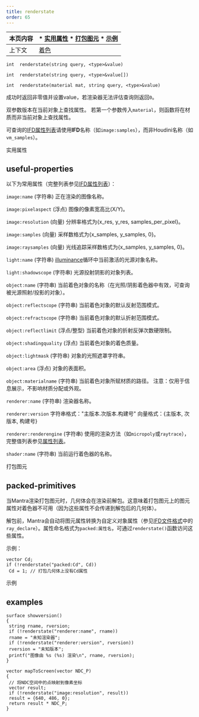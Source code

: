 ```yaml
---
title: renderstate
order: 65
---
```


| 本页内容 | * [实用属性](#useful-properties) * [打包图元](#packed-primitives) * [示例](#examples) | 
| --- | --- | 
| 上下文 | [着色](../contexts/shading.html) | 

`int  renderstate(string query, <type>&value)` 

`int  renderstate(string query, <type>&value[])` 

`int  renderstate(material mat, string query, <type>&value)` 

成功时返回非零值并设置value，若渲染器无法评估查询则返回`0`。 

双参数版本在当前对象上查找属性。 
若第一个参数传入`material`，则函数将在材质而非当前对象上查找属性。 

可查询的[IFD属性列表](../../props/mantra.html)请使用**IFD**名称（如`image:samples`），而非Houdini名称（如`vm_samples`）。 

实用属性 

## useful-properties 

以下为常用属性（完整列表参见[IFD属性列表](../../props/mantra.html)）： 

`image:name` 
(字符串) 正在渲染的图像名称。 

`image:pixelaspect` 
(浮点) 图像的像素宽高比(X/Y)。 

`image:resolution` 
(向量) 分辨率格式为{x_res, y_res, samples_per_pixel}。 

`image:samples` 
(向量) 采样数格式为{x_samples, y_samples, 0}。 

`image:raysamples` 
(向量) 光线追踪采样数格式为{x_samples, y_samples, 0}。 

`light:name` 
(字符串) [illuminance](/zh-cn/houdini-vex/shading-and-rendering/illuminance "遍历场景中所有光源，为每个光源调用光照着色器以设置Cl和L全局变量。")循环中当前激活的光源对象名称。 

`light:shadowscope` 
(字符串) 光源投射阴影的对象列表。 

`object:name` 
(字符串) 当前着色对象的名称（在光照/阴影着色器中有效，可查询被光源照射/投影的对象）。 

`object:reflectscope` 
(字符串) 当前着色对象的默认反射范围模式。 

`object:refractscope` 
(字符串) 当前着色对象的默认折射范围模式。 

`object:reflectlimit` 
(浮点/整型) 当前着色对象的折射反弹次数硬限制。 

`object:shadingquality` 
(浮点) 当前着色对象的着色质量。 

`object:lightmask` 
(字符串) 对象的光照遮罩字符串。 

`object:area` 
(浮点) 对象的表面积。 

`object:materialname` 
(字符串) 当前着色对象所赋材质的路径。 
注意：仅用于信息展示，不影响材质分配或外观。 

`renderer:name` 
(字符串) 渲染器名称。 

`renderer:version` 
字符串格式："主版本.次版本.构建号" 
向量格式：{主版本, 次版本, 构建号} 

`renderer:renderengine` 
(字符串) 使用的渲染方法（如`micropoly`或`raytrace`），完整值列表参见[属性列表](../../props/mantra.html)。 

`shader:name` 
(字符串) 当前运行着色器的名称。 

打包图元 

## packed-primitives 

当Mantra渲染打包图元时，几何体会在渲染前解包。这意味着打包图元上的图元属性对着色器不可用（因为这些属性不会传递到解包后的几何体）。 

解包前，Mantra会自动将图元属性转换为自定义对象属性（参见[IFD文件格式](../../render/ifd.html)中的`ray_declare`）。属性命名格式为`packed:属性名`，可通过`renderstate()`函数访问这些属性。 

示例： 

```vex 
vector Cd; 
if (!renderstate("packed:Cd", Cd)) 
 Cd = 1; // 打包几何体上没有Cd属性 
``` 

示例 

## examples 

```vex 
surface showversion() 
{ 
 string rname, rversion; 
 if (!renderstate("renderer:name", rname)) 
 rname = "未知渲染器"; 
 if (!renderstate("renderer:version", rversion)) 
 rversion = "未知版本"; 
 printf("图像由 %s (%s) 渲染\n", rname, rversion); 
} 

vector mapToScreen(vector NDC_P) 
{ 
 // 将NDC空间中的点映射到像素坐标 
 vector result; 
 if (!renderstate("image:resolution", result)) 
 result = {640, 486, 0}; 
 return result * NDC_P; 
} 
```
